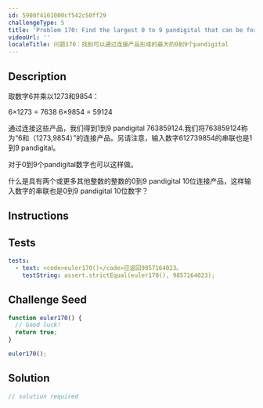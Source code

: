 ```yaml
---
id: 5900f4161000cf542c50ff29
challengeType: 5
title: 'Problem 170: Find the largest 0 to 9 pandigital that can be formed by concatenating products'
videoUrl: ''
localeTitle: 问题170：找到可以通过连接产品形成的最大的0到9个pandigital
---
```


## Description
<section id="description">取数字6并乘以1273和9854： <p> 6×1273 = 7638 6×9854 = 59124 </p><p>通过连接这些产品，我们得到1到9 pandigital 763859124.我们将763859124称为“6和（1273,9854）”的连接产品。另请注意，输入数字612739854的串联也是1到9 pandigital。 </p><p>对于0到9个pandigital数字也可以这样做。 </p><p>什么是具有两个或更多其他整数的整数的0到9 pandigital 10位连接产品，这样输入数字的串联也是0到9 pandigital 10位数字？ </p></section>

## Instructions
<section id="instructions">
</section>

## Tests
<section id='tests'>

```yml
tests:
  - text: <code>euler170()</code>应返回9857164023。
    testString: assert.strictEqual(euler170(), 9857164023);

```

</section>

## Challenge Seed
<section id='challengeSeed'>

<div id='js-seed'>

```js
function euler170() {
  // Good luck!
  return true;
}

euler170();

```

</div>



</section>

## Solution
<section id='solution'>

```js
// solution required
```
</section>
